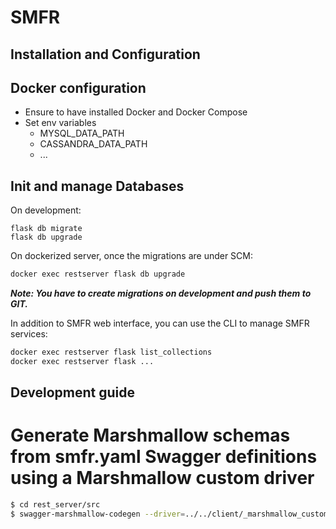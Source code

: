 # SMFR

## Installation and Configuration

## Docker configuration

- Ensure to have installed Docker and Docker Compose
- Set env variables
  -  MYSQL_DATA_PATH
  -  CASSANDRA_DATA_PATH
  -  ...

## Init and manage Databases

On development:

```
flask db migrate
flask db upgrade
```

On dockerized server, once the migrations are under SCM:

```bash
docker exec restserver flask db upgrade
```

**_Note: You have to create migrations on development and push them to GIT._**

In addition to SMFR web interface, you can use the CLI to manage SMFR services:

```bash
docker exec restserver flask list_collections
docker exec restserver flask ...
```


## Development guide

# Generate Marshmallow schemas from smfr.yaml Swagger definitions using a Marshmallow custom driver

```bash
$ cd rest_server/src
$ swagger-marshmallow-codegen --driver=../../client/_marshmallow_custom.py:CustomDriver swagger/smfr.yaml > ../../client/marshmallow.py
```